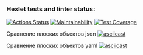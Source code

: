 ### Hexlet tests and linter status:
[![Actions Status](https://github.com/bubachita/frontend-project-46/workflows/hexlet-check/badge.svg)](https://github.com/bubachita/frontend-project-46/actions)
[![Maintainability](https://api.codeclimate.com/v1/badges/7e82c792fa6ed5fee943/maintainability)](https://codeclimate.com/github/bubachita/frontend-project-46/maintainability)
[![Test Coverage](https://api.codeclimate.com/v1/badges/7e82c792fa6ed5fee943/test_coverage)](https://codeclimate.com/github/bubachita/frontend-project-46/test_coverage)

Сравнение плоских объектов json
[![asciicast](https://asciinema.org/a/yqlOWka21J1N4KopD5ha22RjU.svg)](https://asciinema.org/a/yqlOWka21J1N4KopD5ha22RjU)

Сравнение плоских объектов yaml
[![asciicast](https://asciinema.org/a/G7QtW8z1So3xFhn8b7BzhqUjD.svg)](https://asciinema.org/a/G7QtW8z1So3xFhn8b7BzhqUjD)